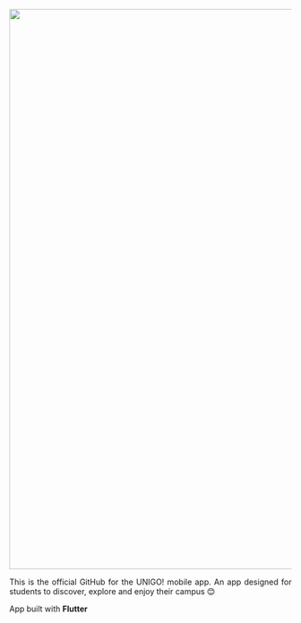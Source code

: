<p align="center">
    <img src="https://github.com/user-attachments/assets/96d93d3a-dc22-4c1e-b7d6-c6f59ada3df9" width="1000">
</p>

<p align="justify"> This is the official GitHub for the UNIGO! mobile app. An app designed for students to discover, explore and enjoy their campus 😊 </p>

App built with **Flutter** &nbsp; <img src="https://github.com/mariaubiergo2/EA-FRONTEND/assets/50048787/a0f19575-1154-479a-a4af-d09f41165b36" width="12.5">
